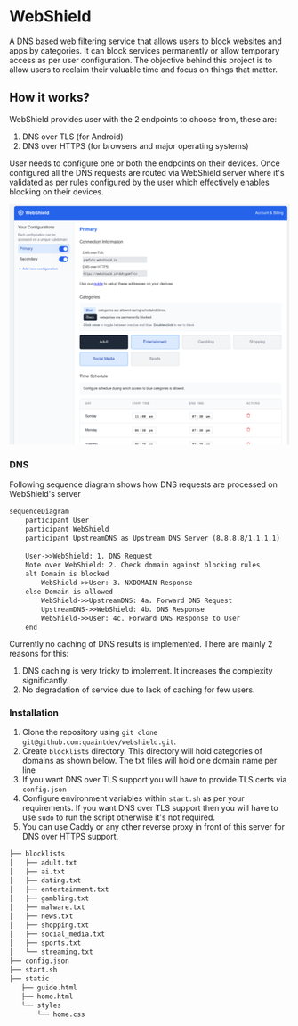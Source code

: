 # WebShield
A DNS based web filtering service that allows users to block websites and apps by categories. It can block services permanently or allow temporary access as per user configuration. The objective behind this project is to allow users to reclaim their valuable time and focus on things that matter.

## How it works?
WebShield provides user with the 2 endpoints to choose from, these are:

1. DNS over TLS (for Android)
2. DNS over HTTPS (for browsers and major operating systems)

User needs to configure one or both the endpoints on their devices. Once configured all the DNS requests are routed via WebShield server where it's validated as per rules configured by the user which effectively enables blocking on their devices.

![WebShield Overview](./webshield.png)

### DNS
Following sequence diagram shows how DNS requests are processed on WebShield's server

```mermaid
sequenceDiagram
    participant User
    participant WebShield
    participant UpstreamDNS as Upstream DNS Server (8.8.8.8/1.1.1.1)

    User->>WebShield: 1. DNS Request
    Note over WebShield: 2. Check domain against blocking rules
    alt Domain is blocked
        WebShield->>User: 3. NXDOMAIN Response
    else Domain is allowed
        WebShield->>UpstreamDNS: 4a. Forward DNS Request
        UpstreamDNS->>WebShield: 4b. DNS Response
        WebShield->>User: 4c. Forward DNS Response to User
    end
```
Currently no caching of DNS results is implemented. There are mainly 2 reasons for this:
1. DNS caching is very tricky to implement. It increases the complexity significantly.
2. No degradation of service due to lack of caching for few users.

### Installation

1. Clone the repository using `git clone git@github.com:quaintdev/webshield.git`. 
1. Create `blocklists` directory. This directory will hold categories of domains as shown below. The txt files will hold one domain name per line
1. If you want DNS over TLS support you will have to provide TLS certs via `config.json`
1. Configure environment variables within `start.sh` as per your requirements. If you want DNS over TLS support then you will have to use `sudo` to run the script otherwise it's not required.
1. You can use Caddy or any other reverse proxy in front of this server for DNS over HTTPS support. 

```
├── blocklists
│   ├── adult.txt
│   ├── ai.txt
│   ├── dating.txt
│   ├── entertainment.txt
│   ├── gambling.txt
│   ├── malware.txt
│   ├── news.txt
│   ├── shopping.txt
│   ├── social_media.txt
│   ├── sports.txt
│   └── streaming.txt
├── config.json
├── start.sh
├── static
   ├── guide.html
   ├── home.html
   └── styles
       └── home.css
```




